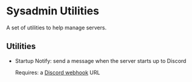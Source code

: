 # Sysadmin Utilities

A set of utilities to help manage servers.

## Utilities

- Startup Notify: send a message when the server starts up to Discord

  Requires: a [Discord webhook](https://support.discord.com/hc/articles/228383668) URL
